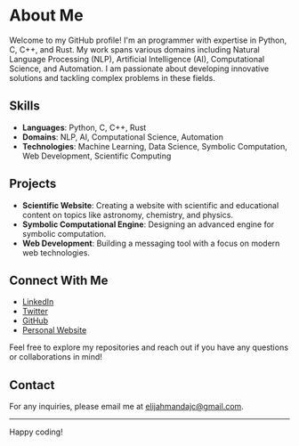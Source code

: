 # About Me

Welcome to my GitHub profile! I'm an programmer with expertise in Python, C, C++, and Rust. My work spans various domains including Natural Language Processing (NLP), Artificial Intelligence (AI), Computational Science, and Automation. I am passionate about developing innovative solutions and tackling complex problems in these fields.

## Skills

- **Languages**: Python, C, C++, Rust
- **Domains**: NLP, AI, Computational Science, Automation
- **Technologies**: Machine Learning, Data Science, Symbolic Computation, Web Development, Scientific Computing

## Projects

- **Scientific Website**: Creating a website with scientific and educational content on topics like astronomy, chemistry, and physics.
- **Symbolic Computational Engine**: Designing an advanced engine for symbolic computation.
- **Web Development**: Building a messaging tool with a focus on modern web technologies.

## Connect With Me

- [LinkedIn](https://www.linkedin.com/in/elijahmandajc)
- [Twitter](https://twitter.com/ElijahManda)
- [GitHub](https://github.com/elijahmanda)
- [Personal Website](https://symbolic.com)

Feel free to explore my repositories and reach out if you have any questions or collaborations in mind!

## Contact

For any inquiries, please email me at [elijahmandajc@gmail.com](mailto:elijahmandajc@gmail.com).

---

Happy coding!
